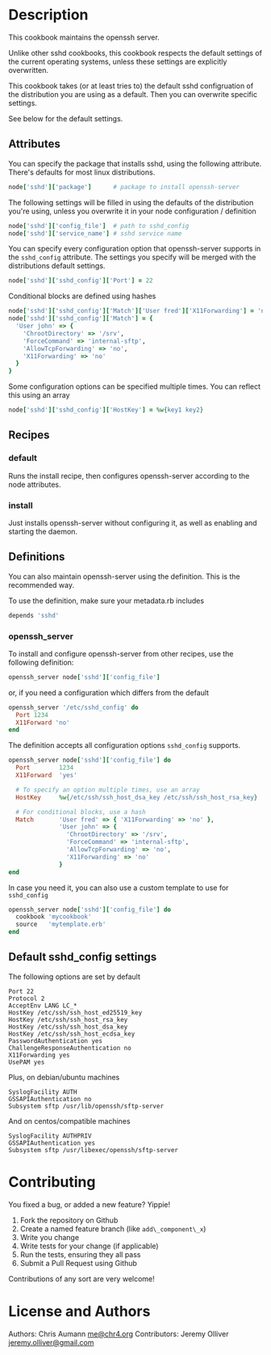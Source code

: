 # Description

This cookbook maintains the openssh server.

Unlike other sshd cookbooks, this cookbook respects the default settings of the
current operating systems, unless these settings are explicitly overwritten.

This cookbook takes (or at least tries to) the default sshd configruation of the
distribution you are using as a default. Then you can overwrite specific
settings.

See below for the default settings.


## Attributes

You can specify the package that installs sshd, using the following attribute.
There's  defaults for most linux distributions.

```ruby
node['sshd']['package']      # package to install openssh-server
```

The following settings will be filled in using the defaults of the distribution you're using, unless you overwrite it in your node configuration / definition

```ruby
node['sshd']['config_file']  # path to sshd_config
node['sshd']['service_name'] # sshd service name
```

You can specify every configuration option that openssh-server supports in the
`sshd_config` attribute. The settings you specify will be merged with the
distributions default settings.

```ruby
node['sshd']['sshd_config']['Port'] = 22
```

Conditional blocks are defined using hashes

```ruby
node['sshd']['sshd_config']['Match']['User fred']['X11Forwarding'] = 'no'
node['sshd']['sshd_config']['Match'] = {
  'User john' => {
    'ChrootDirectory' => '/srv',
    'ForceCommand' => 'internal-sftp',
    'AllowTcpForwarding' => 'no',
    'X11Forwarding' => 'no'
  }
}
```

Some configuration options can be specified multiple times. You can reflect this
using an array

```ruby
node['sshd']['sshd_config']['HostKey'] = %w{key1 key2}
```


## Recipes

### default

Runs the install recipe, then configures openssh-server according to the node attributes.

### install

Just installs openssh-server without configuring it, as well as enabling and starting the daemon.


## Definitions

You can also maintain openssh-server using the definition. This is the
recommended way.

To use the definition, make sure your metadata.rb includes

```ruby
depends 'sshd'
```

### openssh\_server

To install and configure openssh-server from other recipes, use the following definition:

```ruby
openssh_server node['sshd']['config_file']
```

or, if you need a configuration which differs from the default

```ruby
openssh_server '/etc/sshd_config' do
  Port 1234
  X11Forward 'no'
end
```

The definition accepts all configuration options `sshd_config` supports.

```ruby
openssh_server node['sshd']['config_file'] do
  Port        1234
  X11Forward  'yes'

  # To specify an option multiple times, use an array
  HostKey     %w{/etc/ssh/ssh_host_dsa_key /etc/ssh/ssh_host_rsa_key}

  # For conditional blocks, use a hash
  Match       'User fred' => { 'X11Forwarding' => 'no' },
              'User john' => {
                'ChrootDirectory' => '/srv',
                'ForceCommand' => 'internal-sftp',
                'AllowTcpForwarding' => 'no',
                'X11Forwarding' => 'no'
              }
end
```

In case you need it, you can also use a custom template to use for `sshd_config`

```ruby
openssh_server node['sshd']['config_file'] do
  cookbook 'mycookbook'
  source   'mytemplate.erb'
end
```


## Default sshd\_config settings

The following options are set by default

```
Port 22
Protocol 2
AcceptEnv LANG LC_*
HostKey /etc/ssh/ssh_host_ed25519_key
HostKey /etc/ssh/ssh_host_rsa_key
HostKey /etc/ssh/ssh_host_dsa_key
HostKey /etc/ssh/ssh_host_ecdsa_key
PasswordAuthentication yes
ChallengeResponseAuthentication no
X11Forwarding yes
UsePAM yes
```

Plus, on debian/ubuntu machines

```
SyslogFacility AUTH
GSSAPIAuthentication no
Subsystem sftp /usr/lib/openssh/sftp-server
```

And on centos/compatible machines

```
SyslogFacility AUTHPRIV
GSSAPIAuthentication yes
Subsystem sftp /usr/libexec/openssh/sftp-server
```

# Contributing

You fixed a bug, or added a new feature? Yippie!

1. Fork the repository on Github
2. Create a named feature branch (like `add\_component\_x`)
3. Write you change
4. Write tests for your change (if applicable)
5. Run the tests, ensuring they all pass
6. Submit a Pull Request using Github

Contributions of any sort are very welcome!

# License and Authors

Authors: Chris Aumann <me@chr4.org>
Contributors: Jeremy Olliver <jeremy.olliver@gmail.com>
